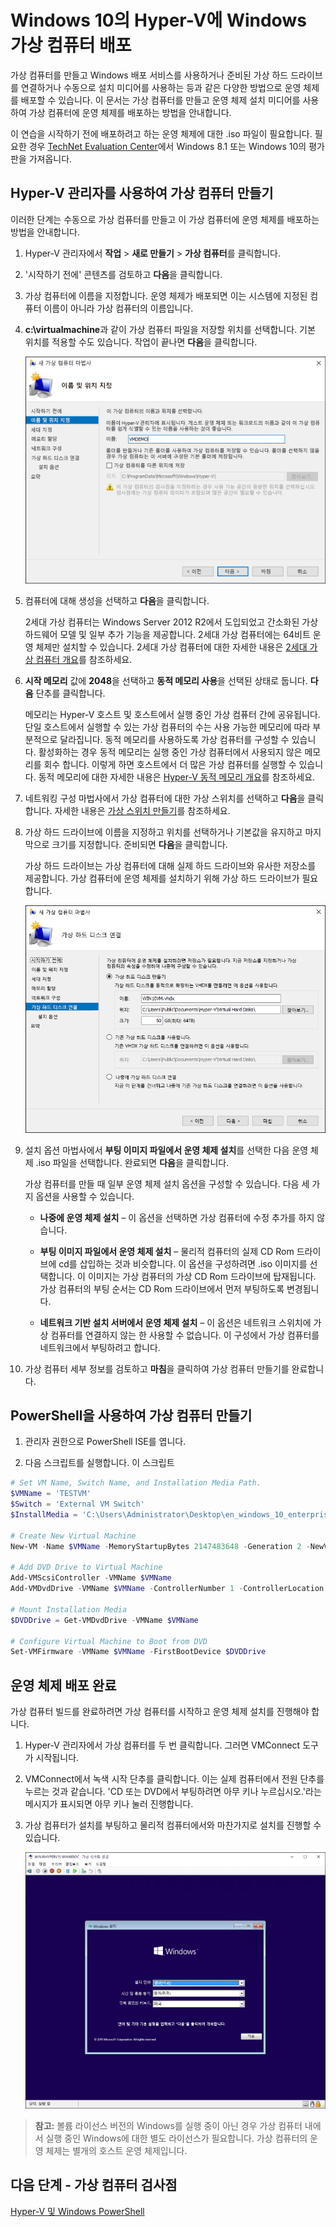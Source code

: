 # Windows 10의 Hyper-V에 Windows 가상 컴퓨터 배포

가상 컴퓨터를 만들고 Windows 배포 서비스를 사용하거나 준비된 가상 하드 드라이브를 연결하거나 수동으로 설치 미디어를 사용하는 등과 같은 다양한 방법으로 운영 체제를 배포할 수 있습니다. 이 문서는 가상 컴퓨터를 만들고 운영 체제 설치 미디어를 사용하여 가상 컴퓨터에 운영 체제를 배포하는 방법을 안내합니다.

이 연습을 시작하기 전에 배포하려고 하는 운영 체제에 대한 .iso 파일이 필요합니다. 필요한 경우 [TechNet Evaluation Center](http://www.microsoft.com/en-us/evalcenter/)에서 Windows 8.1 또는 Windows 10의 평가판을 가져옵니다.

## Hyper-V 관리자를 사용하여 가상 컴퓨터 만들기

이러한 단계는 수동으로 가상 컴퓨터를 만들고 이 가상 컴퓨터에 운영 체제를 배포하는 방법을 안내합니다.

1. Hyper-V 관리자에서 **작업** > **새로 만들기** > **가상 컴퓨터**를 클릭합니다.

2. '시작하기 전에' 콘텐츠를 검토하고 **다음**을 클릭합니다.

3. 가상 컴퓨터에 이름을 지정합니다. 운영 체제가 배포되면 이는 시스템에 지정된 컴퓨터 이름이 아니라 가상 컴퓨터의 이름입니다.

4. **c:\virtualmachine**과 같이 가상 컴퓨터 파일을 저장할 위치를 선택합니다. 기본 위치를 적용할 수도 있습니다. 작업이 끝나면 **다음**을 클릭합니다.

    ![](media/new_vm_upd.png)

5. 컴퓨터에 대해 생성을 선택하고 **다음**을 클릭합니다.

    2세대 가상 컴퓨터는 Windows Server 2012 R2에서 도입되었고 간소화된 가상 하드웨어 모델 및 일부 추가 기능을 제공합니다. 2세대 가상 컴퓨터에는 64비트 운영 체제만 설치할 수 있습니다. 2세대 가상 컴퓨터에 대한 자세한 내용은 [2세대 가상 컴퓨터 개요](https://technet.microsoft.com/en-us/library/dn282285.aspx)를 참조하세요.

6. **시작 메모리** 값에 **2048**을 선택하고 **동적 메모리 사용**을 선택된 상태로 둡니다. **다음** 단추를 클릭합니다.

    메모리는 Hyper-V 호스트 및 호스트에서 실행 중인 가상 컴퓨터 간에 공유됩니다. 단일 호스트에서 실행할 수 있는 가상 컴퓨터의 수는 사용 가능한 메모리에 따라 부분적으로 달라집니다. 동적 메모리를 사용하도록 가상 컴퓨터를 구성할 수 있습니다. 활성화하는 경우 동적 메모리는 실행 중인 가상 컴퓨터에서 사용되지 않은 메모리를 회수 합니다. 이렇게 하면 호스트에서 더 많은 가상 컴퓨터를 실행할 수 있습니다. 동적 메모리에 대한 자세한 내용은 [Hyper-V 동적 메모리 개요](https://technet.microsoft.com/en-us/library/hh831766.aspx)를 참조하세요.

7. 네트워킹 구성 마법사에서 가상 컴퓨터에 대한 가상 스위치를 선택하고 **다음**을 클릭합니다. 자세한 내용은 [가상 스위치 만들기](walkthrough_virtual_switch.md)를 참조하세요.

8. 가상 하드 드라이브에 이름을 지정하고 위치를 선택하거나 기본값을 유지하고 마지막으로 크기를 지정합니다. 준비되면 **다음**을 클릭합니다.

    가상 하드 드라이브는 가상 컴퓨터에 대해 실제 하드 드라이브와 유사한 저장소를 제공합니다. 가상 컴퓨터에 운영 체제를 설치하기 위해 가상 하드 드라이브가 필요합니다.

    ![](media/new_vhd_upd.png)

9. 설치 옵션 마법사에서 **부팅 이미지 파일에서 운영 체제 설치**를 선택한 다음 운영 체제 .iso 파일을 선택합니다. 완료되면 **다음**을 클릭합니다.

    가상 컴퓨터를 만들 때 일부 운영 체제 설치 옵션을 구성할 수 있습니다. 다음 세 가지 옵션을 사용할 수 있습니다.

    - **나중에 운영 체제 설치** – 이 옵션을 선택하면 가상 컴퓨터에 수정 추가를 하지 않습니다.

    - **부팅 이미지 파일에서 운영 체제 설치** – 물리적 컴퓨터의 실제 CD Rom 드라이브에 cd를 삽입하는 것과 비슷합니다. 이 옵션을 구성하려면 .iso 이미지를 선택합니다. 이 이미지는 가상 컴퓨터의 가상 CD Rom 드라이브에 탑재됩니다. 가상 컴퓨터의 부팅 순서는 CD Rom 드라이브에서 먼저 부팅하도록 변경됩니다.

    - **네트워크 기반 설치 서버에서 운영 체제 설치** – 이 옵션은 네트워크 스위치에 가상 컴퓨터를 연결하지 않는 한 사용할 수 없습니다. 이 구성에서 가상 컴퓨터를 네트워크에서 부팅하려고 합니다.

10. 가상 컴퓨터 세부 정보를 검토하고 **마침**을 클릭하여 가상 컴퓨터 만들기를 완료합니다.

## PowerShell을 사용하여 가상 컴퓨터 만들기

1. 관리자 권한으로 PowerShell ISE를 엽니다.

2. 다음 스크립트를 실행합니다. 이 스크립트

  ```powershell
  # Set VM Name, Switch Name, and Installation Media Path.
  $VMName = 'TESTVM'
  $Switch = 'External VM Switch'
  $InstallMedia = 'C:\Users\Administrator\Desktop\en_windows_10_enterprise_x64_dvd_6851151.iso'

  # Create New Virtual Machine
  New-VM -Name $VMName -MemoryStartupBytes 2147483648 -Generation 2 -NewVHDPath "D:\Virtual Machines\$VMName\$VMName.vhdx" -NewVHDSizeBytes 53687091200 -Path "D:\Virtual Machines\$VMName" -SwitchName $Switch

  # Add DVD Drive to Virtual Machine
  Add-VMScsiController -VMName $VMName
  Add-VMDvdDrive -VMName $VMName -ControllerNumber 1 -ControllerLocation 0 -Path $InstallMedia

  # Mount Installation Media
  $DVDDrive = Get-VMDvdDrive -VMName $VMName

  # Configure Virtual Machine to Boot from DVD
  Set-VMFirmware -VMName $VMName -FirstBootDevice $DVDDrive
  ```

## 운영 체제 배포 완료

가상 컴퓨터 빌드를 완료하려면 가상 컴퓨터를 시작하고 운영 체제 설치를 진행해야 합니다.

1. Hyper-V 관리자에서 가상 컴퓨터를 두 번 클릭합니다. 그러면 VMConnect 도구가 시작됩니다.

2. VMConnect에서 녹색 시작 단추를 클릭합니다. 이는 실제 컴퓨터에서 전원 단추를 누르는 것과 같습니다. 'CD 또는 DVD에서 부팅하려면 아무 키나 누르십시오.'라는 메시지가 표시되면 아무 키나 눌러 진행합니다.

3. 가상 컴퓨터가 설치를 부팅하고 물리적 컴퓨터에서와 마찬가지로 설치를 진행할 수 있습니다.

    ![](media/OSDeploy_upd.png)

> **참고:** 볼륨 라이선스 버전의 Windows를 실행 중이 아닌 경우 가상 컴퓨터 내에서 실행 중인 Windows에 대한 별도 라이선스가 필요합니다. 가상 컴퓨터의 운영 체제는 별개의 호스트 운영 체제입니다.

## 다음 단계 - 가상 컴퓨터 검사점

[Hyper-V 및 Windows PowerShell](walkthrough_powershell.md)



